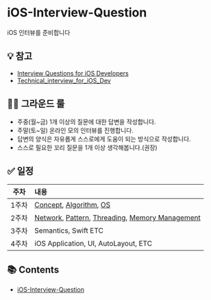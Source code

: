 # iOS-Interview-Question
iOS 인터뷰를 준비합니다

## 💡 참고
- [Interview Questions for iOS Developers](https://github.com/JeaSungLEE/iOSInterviewquestions)
- [Technical_interview_for_iOS_Dev](https://github.com/inswag/Technical_interview_for_iOS_Dev)


## 🧑‍⚖️ 그라운드 룰

- 주중(월~금) 1개 이상의 질문에 대한 답변을 작성합니다.
- 주말(토~일) 온라인 모의 인터뷰를 진행합니다.
- 답변의 양식은 자유롭게 스스로에게 도움이 되는 방식으로 작성합니다.
- 스스로 필요한 꼬리 질문을 1개 이상 생각해봅니다.(권장)

## ✅ 일정

| 주차 | 내용 |
| :-: | :- |
| 1주차 | [Concept](https://github.com/hsw1920/iOS-Interview-Question/issues?q=label:concept), [Algorithm](https://github.com/hsw1920/iOS-Interview-Question/issues?q=label:algorithm), [OS](https://github.com/hsw1920/iOS-Interview-Question/issues?q=label:os) |
| 2주차 | [Network](https://github.com/hsw1920/iOS-Interview-Question/issues?q=label:network), [Pattern](https://github.com/hsw1920/iOS-Interview-Question/issues?q=label:pattern), [Threading](https://github.com/hsw1920/iOS-Interview-Question/issues?q=label:threading), [Memory Management](https://github.com/hsw1920/iOS-Interview-Question/issues?q=label:memory) |
| 3주차 | Semantics, Swift ETC |
| 4주차 | iOS Application, UI, AutoLayout, ETC |

## 📚 Contents
- [iOS-Interview-Question](https://github.com/hsw1920/iOS-Interview-Question/blob/main/iOS-Interview-Question.md)
